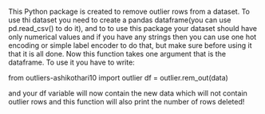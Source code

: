 This Python package is created to remove outlier rows from a dataset. To use thi dataset you need to create a pandas dataframe(you can use pd.read_csv() to do it), and to to use this package your dataset should have only numerical values and if you have any strings then you can use one hot encoding or simple label encoder to do that, but make sure before using it that it is all done. Now this function takes one argument that is the dataframe. To use it you have to write:

from outliers-ashikothari10 import outlier df = outlier.rem_out(data)

and your df variable will now contain the new data which will not contain outlier rows and this function will also print the number of rows deleted!
